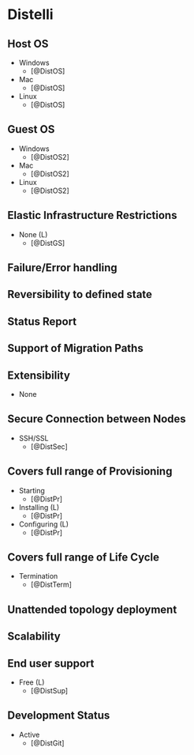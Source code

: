 # Distelli

## Host OS
- Windows
    - [@DistOS]
- Mac
    - [@DistOS]
- Linux
    - [@DistOS]

## Guest OS
- Windows
    - [@DistOS2]
- Mac
    - [@DistOS2]
- Linux
    - [@DistOS2]

## Elastic Infrastructure Restrictions
- None (L)
    - [@DistGS]

## Failure/Error handling

## Reversibility to defined state

## Status Report

## Support of Migration Paths

## Extensibility
- None

## Secure Connection between Nodes
- SSH/SSL
    - [@DistSec]

## Covers full range of Provisioning
- Starting
    - [@DistPr]
- Installing (L)
    - [@DistPr]
- Configuring (L)
    - [@DistPr]

## Covers full range of Life Cycle
- Termination
    - [@DistTerm]

## Unattended topology deployment

## Scalability

## End user support
- Free (L)
    - [@DistSup]

## Development Status
- Active
    - [@DistGit]
